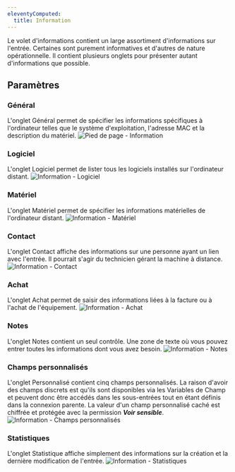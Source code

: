 ```yaml
---
eleventyComputed:
  title: Information
---
```

Le volet d'informations contient un large assortiment d'informations sur l'entrée. Certaines sont purement informatives et d'autres de nature opérationnelle. Il contient plusieurs onglets pour présenter autant d'informations que possible.

## Paramètres

### Général

L'onglet Général permet de spécifier les informations spécifiques à l'ordinateur telles que le système d'exploitation, l'adresse MAC et la description du matériel.
![Pied de page - Information](https://cdnweb.devolutions.net/docs/docs_en_rdm_mac_clip10589.png)

### Logiciel

L'onglet Logiciel permet de lister tous les logiciels installés sur l'ordinateur distant.
![Information - Logiciel](https://cdnweb.devolutions.net/docs/docs_en_rdm_mac_clip6013.png)

### Matériel

L'onglet Matériel permet de spécifier les informations matérielles de l'ordinateur distant.
![Information - Matériel](https://cdnweb.devolutions.net/docs/docs_en_rdm_mac_clip6014.png)

### Contact

L'onglet Contact affiche des informations sur une personne ayant un lien avec l'entrée. Il pourrait s'agir du technicien gérant la machine à distance.
![Information - Contact](https://cdnweb.devolutions.net/docs/docs_en_rdm_mac_clip6015.png)

### Achat

L'onglet Achat permet de saisir des informations liées à la facture ou à l'achat de l'équipement.
![Information - Achat](https://cdnweb.devolutions.net/docs/docs_en_rdm_mac_clip60171.png)

### Notes

L'onglet Notes contient un seul contrôle. Une zone de texte où vous pouvez entrer toutes les informations dont vous avez besoin.
![Information - Notes](https://cdnweb.devolutions.net/docs/docs_en_rdm_mac_clip6019.png)

### Champs personnalisés

L'onglet Personnalisé contient cinq champs personnalisés. La raison d'avoir des champs discrets est qu'ils sont disponibles via les Variables de Champ et peuvent donc être accédés dans les sous-entrées tout en étant définis dans la connexion parente. La valeur d'un champ personnalisé caché est chiffrée et protégée avec la permission ***Voir sensible***.
![Information - Champs personnalisés](https://cdnweb.devolutions.net/docs/docs_en_rdm_mac_clip6020.png)

### Statistiques

L'onglet Statistique affiche simplement des informations sur la création et la dernière modification de l'entrée.
![Information - Statistiques](https://cdnweb.devolutions.net/docs/docs_en_rdm_mac_clip6021.png)
